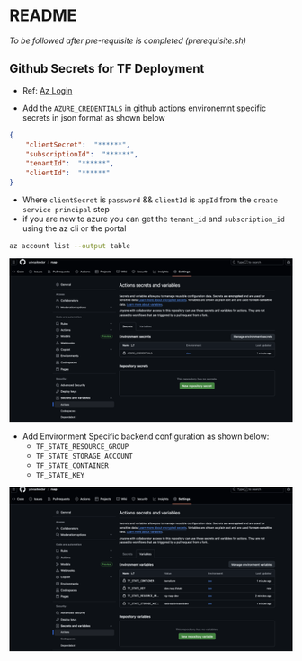 # README

_*To be followed after pre-requisite is completed (prerequisite.sh)*_

## Github Secrets for TF Deployment

- Ref: [Az Login](https://github.com/marketplace/actions/azure-login)

- Add the `AZURE_CREDENTIALS` in github actions environemnt specific secrets in json format as shown below
```json
{
    "clientSecret":  "******",
    "subscriptionId":  "******",
    "tenantId":  "******",
    "clientId":  "******"
}
```

- Where `clientSecret` is `password` && `clientId` is `appId` from the `create service principal` step
- if you are new to azure you can get the `tenant_id` and `subscription_id` using the az cli or the portal
```bash
az account list --output table
```

![Alt "Github Environment Secrets Az Login SP"](./images/gh-env-secrets-for-tf-az-sp-login.png)

- Add Environment Specific backend configuration as shown below:
    - `TF_STATE_RESOURCE_GROUP`
    - `TF_STATE_STORAGE_ACCOUNT`
    - `TF_STATE_CONTAINER`
    - `TF_STATE_KEY`

![Alt "Github Environment Variables TF State"](./images/gh-env-variables-for-tf-state.png)

